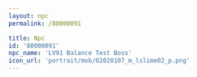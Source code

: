 ```yaml
---
layout: npc
permalink: /80000091

title: Npc
id: '80000091'
npc_name: 'LV91 Balance Test Boss'
icon_url: 'portrait/mob/02020107_m_lslime02_p.png'
---
```

